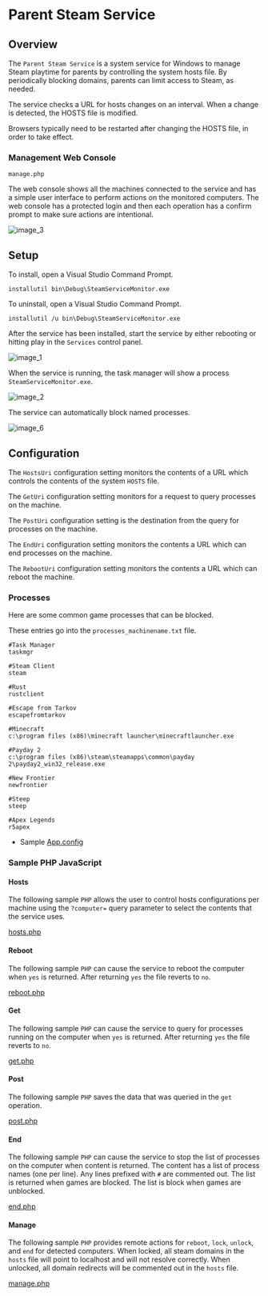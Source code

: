 # Parent Steam Service

## Overview

The `Parent Steam Service` is a system service for Windows to manage Steam playtime for parents by controlling the system hosts file. By periodically blocking domains, parents can limit access to Steam, as needed.

The service checks a URL for hosts changes on an interval. When a change is detected, the HOSTS file is modified.

Browsers typically need to be restarted after changing the HOSTS file, in order to take effect.

### Management Web Console

`manage.php`

The web console shows all the machines connected to the service and has a simple user interface to perform actions on the monitored computers. The web console has a protected login and then each operation has a confirm prompt to make sure actions are intentional.

![image_3](images/image_3.png)

## Setup

To install, open a Visual Studio Command Prompt.

```
installutil bin\Debug\SteamServiceMonitor.exe
```

To uninstall, open a Visual Studio Command Prompt.

```
installutil /u bin\Debug\SteamServiceMonitor.exe
```

After the service has been installed, start the service by either rebooting or hitting play in the `Services` control panel.

![image_1](images/image_1.png)

When the service is running, the task manager will show a process `SteamServiceMonitor.exe`.

![image_2](images/image_2.png)

The service can automatically block named processes.

![image_6](images/image_6.png)

## Configuration

The `HostsUri` configuration setting monitors the contents of a URL which controls the contents of the system `HOSTS` file.

The `GetUri` configuration setting monitors for a request to query processes on the machine.

The `PostUri` configuration setting is the destination from the query for processes on the machine.

The `EndUri` configuration setting monitors the contents a URL which can end processes on the machine.

The `RebootUri` configuration setting monitors the contents a URL which can reboot the machine.

### Processes

Here are some common game processes that can be blocked.

These entries go into the `processes_machinename.txt` file.

```
#Task Manager
taskmgr

#Steam Client
steam

#Rust
rustclient

#Escape from Tarkov
escapefromtarkov

#Minecraft
c:\program files (x86)\minecraft launcher\minecraftlauncher.exe

#Payday 2
c:\program files (x86)\steam\steamapps\common\payday 2\payday2_win32_release.exe

#New Frontier
newfrontier

#Steep
steep

#Apex Legends
r5apex
```

* Sample [App.config](App.config)

### Sample PHP JavaScript

#### Hosts

The following sample `PHP` allows the user to control hosts configurations per machine using the `?computer=` query parameter to select the contents that the service uses.

[hosts.php](PHP/hosts.php)

#### Reboot

The following sample `PHP` can cause the service to reboot the computer when `yes` is returned. After returning `yes` the file reverts to `no`.

[reboot.php](PHP/reboot.php)

#### Get

The following sample `PHP` can cause the service to query for processes running on the computer when `yes` is returned. After returning `yes` the file reverts to `no`.

[get.php](PHP/get.php)

#### Post

The following sample `PHP` saves the data that was queried in the `get` operation.

[post.php](PHP/post.php)

#### End

The following sample `PHP` can cause the service to stop the list of processes on the computer when content is returned. The content has a list of process names (one per line). Any lines prefixed with `#` are commented out. The list is returned when games are blocked. The list is block when games are unblocked.

[end.php](PHP/end.php)

#### Manage

The following sample `PHP` provides remote actions for `reboot`, `lock`, `unlock`, and `end` for detected computers. When locked, all steam domains in the `hosts` file will point to localhost and will not resolve correctly. When unlocked, all domain redirects will be commented out in the `hosts` file.

[manage.php](PHP/manage.php)
